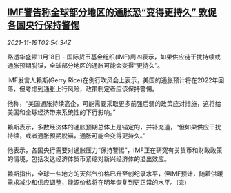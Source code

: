 <!--1637290864000-->
[IMF警告称全球部分地区的通胀恐“变得更持久” 敦促各国央行保持警惕](https://cn.reuters.com/article/imf-warning-1118-thur-inflation-idCNKBS2I406C)
------

<div><i>2021-11-19T02:54:34Z</i></div><p>路透华盛顿11月18日 - 国际货币基金组织(IMF)周四表示，如果供应链干扰持续或通胀预期脱锚，全球部分地区的通胀可能会变得“更持久”。</p><p>IMF发言人赖斯(Gerry Rice)在例行吹风会上表示，美国的通胀预计将在2022年回落，但考虑到通胀上行风险，政策制定者应该保持警惕。</p><p>他称，“美国通胀持续高企，可能需要采取更多前强后弱的政策应对措施，这将给美国和全球经济带来系统性的下行影响。”</p><p>赖斯表示，多数经济体的通胀预期总体上是锚定的，并补充道，“但如果供应干扰持续，或者通胀预期脱锚，通胀可能会变得更持久。”</p><p>他表示，各国央行需要对通胀压力“保持警惕”，IMF正在研究有关货币和财政政策的情境，包括发达经济体货币紧缩对新兴经济体的溢出效应。</p><p>赖斯指出，全球一些地方的天然气价格已升至创纪录水平，但IMF预计，随着供暖需求减少和供应调整，能源价格将在明年恢复到更正常的水平。(完)</p>
